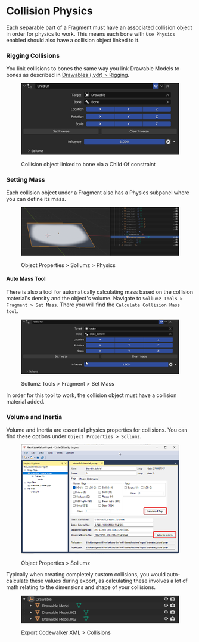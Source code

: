 # Collision Physics

Each separable part of a Fragment must have an associated collision object in order for physics to work. This means each bone with `Use Physics` enabled should also have a collision object linked to it.

### Rigging Collisions

You link collisions to bones the same way you link Drawable Models to bones as described in [Drawables (.ydr) > Rigging](../drawables-.ydr/rigging.md#linking-bones-to-drawable-models).

<div align="left">

<figure><img src="../../.gitbook/assets/image (33).png" alt=""><figcaption><p>Collision object linked to bone via a Child Of constraint</p></figcaption></figure>

</div>

### Setting Mass

Each collision object under a Fragment also has a Physics subpanel where you can define its mass.

<div align="left">

<figure><img src="../../.gitbook/assets/image (30).png" alt=""><figcaption><p>Object Properties > Sollumz > Physics</p></figcaption></figure>

</div>

#### Auto Mass Tool

There is also a tool for automatically calculating mass based on the collision material's density and the object's volume. Navigate to `Sollumz Tools > Fragment > Set Mass`. There you will find the `Calculate Collision Mass tool`.

<div align="left">

<figure><img src="../../.gitbook/assets/image (54).png" alt=""><figcaption><p>Sollumz Tools > Fragment > Set Mass</p></figcaption></figure>

</div>

In order for this tool to work, the collision object must have a collision material added.

### Volume and Inertia

Volume and Inertia are essential physics properties for collisions. You can find these options under `Object Properties > Sollumz`.

<div align="left">

<figure><img src="../../.gitbook/assets/image (40).png" alt=""><figcaption><p>Object Properties > Sollumz</p></figcaption></figure>

</div>

Typically when creating completely custom collisions, you would auto-calculate these values during export, as calculating these involves a lot of math relating to the dimensions and shape of your collisions.

<div align="left">

<figure><img src="../../.gitbook/assets/image (41).png" alt=""><figcaption><p>Export Codewalker XML > Collisions</p></figcaption></figure>

</div>
